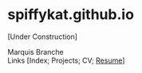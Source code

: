 # spiffykat.github.io
[Under Construction]

Marquis Branche<br>
Links [Index; Projects; CV; <a href="spiffykat.github.io/MABv8_Resume_20211123.pdf">Resume</a>]
